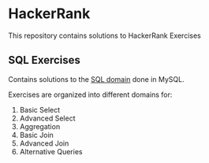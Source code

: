 # HackerRank
This repository contains solutions to HackerRank Exercises

## SQL Exercises
Contains solutions to the [SQL domain](https://www.hackerrank.com/domains/sql) done in MySQL.

Exercises are organized into different domains for:
1. Basic Select
2. Advanced Select
3. Aggregation
4. Basic Join
5. Advanced Join
6. Alternative Queries

